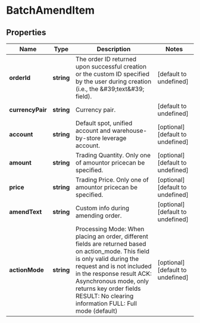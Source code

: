 # BatchAmendItem

## Properties

Name | Type | Description | Notes
------------ | ------------- | ------------- | -------------
**orderId** | **string** | The order ID returned upon successful creation or the custom ID specified by the user during creation (i.e., the \&#39;text\&#39; field). | [default to undefined]
**currencyPair** | **string** | Currency pair. | [default to undefined]
**account** | **string** | Default spot, unified account and warehouse-by-store leverage account. | [optional] [default to undefined]
**amount** | **string** | Trading Quantity. Only one of amountor pricecan be specified. | [optional] [default to undefined]
**price** | **string** | Trading Price. Only one of amountor pricecan be specified. | [optional] [default to undefined]
**amendText** | **string** | Custom info during amending order. | [optional] [default to undefined]
**actionMode** | **string** | Processing Mode: When placing an order, different fields are returned based on action_mode. This field is only valid during the request and is not included in the response result ACK: Asynchronous mode, only returns key order fields RESULT: No clearing information FULL: Full mode (default) | [optional] [default to undefined]

